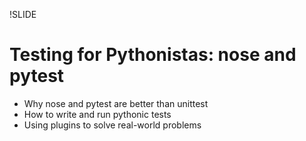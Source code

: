 !SLIDE
# Testing for Pythonistas: nose and pytest

* Why nose and pytest are better than unittest
* How to write and run pythonic tests
* Using plugins to solve real-world problems
